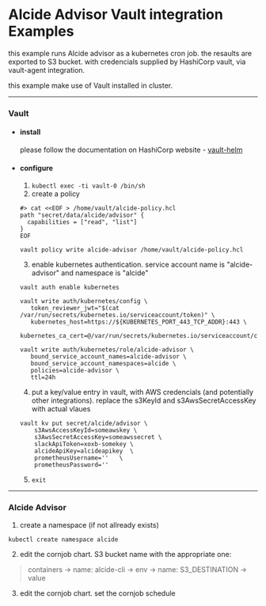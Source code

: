 # Alcide Advisor Vault integration Examples

this example runs Alcide advisor as a kubernetes cron job.
the resaults are exported to S3 bucket. with credencials supplied by HashiCorp vault, via vault-agent integration.

this example make use of Vault installed in cluster.

---
### Vault
* #### install
  please follow the documentation on HashiCorp website - [vault-helm](https://github.com/hashicorp/vault-helm)
* #### configure
  1. `kubectl exec -ti vault-0 /bin/sh`
  2. create a policy
  ```
  #> cat <<EOF > /home/vault/alcide-policy.hcl
  path "secret/data/alcide/advisor" {
    capabilities = ["read", "list"]
  }
  EOF
  ```
  ```
  vault policy write alcide-advisor /home/vault/alcide-policy.hcl
  ```
  3. enable kubernetes authentication. service account name is "alcide-advisor" and namespace is "alcide"
  ```
  vault auth enable kubernetes
  ```
  ```
  vault write auth/kubernetes/config \
     token_reviewer_jwt="$(cat /var/run/secrets/kubernetes.io/serviceaccount/token)" \
     kubernetes_host=https://${KUBERNETES_PORT_443_TCP_ADDR}:443 \
     kubernetes_ca_cert=@/var/run/secrets/kubernetes.io/serviceaccount/ca.crt
  ```
  ```
  vault write auth/kubernetes/role/alcide-advisor \
     bound_service_account_names=alcide-advisor \
     bound_service_account_namespaces=alcide \
     policies=alcide-advisor \
     ttl=24h
  ```
  4. put a key/value entry in vault, with AWS credencials (and potentially other integrations).
  replace the s3KeyId and s3AwsSecretAccessKey with actual vlaues
  ```
  vault kv put secret/alcide/advisor \
      s3AwsAccessKeyId=someawskey \
      s3AwsSecretAccessKey=someawssecret \
      slackApiToken=xoxb-somekey \
      alcideApiKey=alcideapikey  \
      prometheusUsername=''   \
      prometheusPassword=''
  ```
  5. `exit`
---
### Alcide Advisor
  1. create a namespace (if not allready exists)
  ```
  kubectl create namespace alcide
  ```
  2. edit the cornjob chart. S3 bucket name with the appropriate one:
  > containers -> name: alcide-cli -> env -> name: S3_DESTINATION -> value
  3. edit the cornjob chart. set the cornjob schedule
